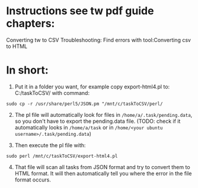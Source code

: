 # Instructions see tw pdf guide chapters:
Converting tw to CSV
Troubleshooting: Find errors with tool:Converting csv to HTML

# In short:
1. Put it in a folder you want, for example copy export-html4.pl to: C:/taskToCSV/ with command:
```
sudo cp -r /usr/share/perl5/JSON.pm "/mnt/c/taskToCSV/perl/
```
2. The pl file will automatically look for files in `/home/a/.task/pending.data`, so you don't have to export the pending.data file. (TODO: check if it automatically looks in `/home/a/task` or in `/home/<your ubuntu username>/.task/pending.data`)

3. Then execute the pl file with:
```
sudo perl /mnt/c/taskToCSV/export-html4.pl
```

4. That file will scan all tasks from JSON format and try to convert them to HTML format. It will then automatically tell you where the error in the file format occurs.
